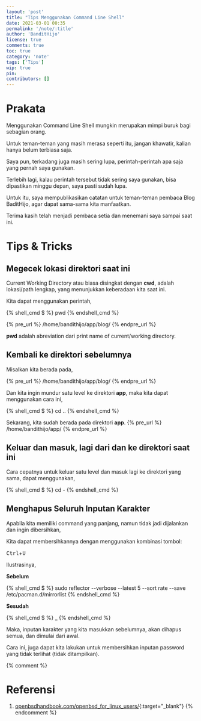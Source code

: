 ```yaml
---
layout: 'post'
title: "Tips Menggunakan Command Line Shell"
date: 2021-03-01 00:35
permalink: '/note/:title'
author: 'BanditHijo'
license: true
comments: true
toc: true
category: 'note'
tags: ['Tips']
wip: true
pin:
contributors: []
---
```


# Prakata

Menggunakan Command Line Shell mungkin merupakan mimpi buruk bagi sebagian orang.

Untuk teman-teman yang masih merasa seperti itu, jangan khawatir, kalian hanya belum terbiasa saja.

Saya pun, terkadang juga masih sering lupa, perintah-perintah apa saja yang pernah saya gunakan.

Terlebih lagi, kalau perintah tersebut tidak sering saya gunakan, bisa dipastikan minggu depan, saya pasti sudah lupa.

Untuk itu, saya mempublikasikan catatan untuk teman-teman pembaca Blog BaditHijo, agar dapat sama-sama kita manfaatkan.

Terima kasih telah menjadi pembaca setia dan menemani saya sampai saat ini.


# Tips & Tricks

## Megecek lokasi direktori saat ini

Current Working Directory atau biasa disingkat dengan **cwd**, adalah lokasi/path lengkap, yang menunjukkan keberadaan kita saat ini.

Kita dapat menggunakan perintah,

{% shell_cmd $ %}
pwd
{% endshell_cmd %}

{% pre_url %}
/home/bandithijo/app/blog/
{% endpre_url %}

**pwd** adalah abreviation dari print name of current/working directory.


## Kembali ke direktori sebelumnya

Misalkan kita berada pada,

{% pre_url %}
/home/bandithijo/app/blog/
{% endpre_url %}

Dan kita ingin mundur satu level ke direktori **app**, maka kita dapat menggunakan cara ini,

{% shell_cmd $ %}
cd ..
{% endshell_cmd %}

Sekarang, kita sudah berada pada direktori **app**.
{% pre_url %}
/home/bandithijo/app/
{% endpre_url %}


## Keluar dan masuk, lagi dari dan ke direktori saat ini

Cara cepatnya untuk keluar satu level dan masuk lagi ke direktori yang sama, dapat menggunakan,

{% shell_cmd $ %}
cd -
{% endshell_cmd %}

## Menghapus Seluruh Inputan Karakter

Apabila kita memiliki command yang panjang, namun tidak jadi dijalankan dan ingin dibersihkan,

Kita dapat membersihkannya dengan menggunakan kombinasi tombol:

<kbd>Ctrl</kbd>+<kbd>U</kbd>

Ilustrasinya,

**Sebelum**

{% shell_cmd $ %}
sudo reflector --verbose --latest 5 --sort rate --save /etc/pacman.d/mirrorlist
{% endshell_cmd %}

**Sesudah**

{% shell_cmd $ %}
_
{% endshell_cmd %}

Maka, inputan karakter yang kita masukkan sebelumnya, akan dihapus semua, dan dimulai dari awal.

Cara ini, juga dapat kita lakukan untuk membersihkan inputan password yang tidak terlihat (tidak ditampilkan).


{% comment %}
# Referensi

1. [openbsdhandbook.com/openbsd_for_linux_users/](https://www.openbsdhandbook.com/openbsd_for_linux_users/){:target="_blank"}
{% endcomment %}
